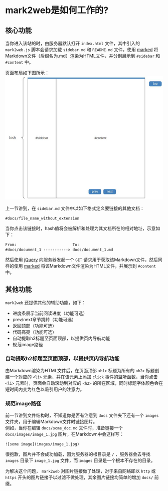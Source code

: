 # mark2web是如何工作的?  

## 核心功能
当你进入该站的时，由服务器默认打开 `index.html` 文件，其中引入的 `mark2web.js` 脚本会请求加载 `sidebar.md` 和 `README.md` 文件，使用 [marked][marked_github] 将Markdown文件（后缀名为.md）渲染为HTML文件，并分别展示到 `#sidebar` 和 `#content` 中。

页面布局如下图所示：
![layout](images/layout.jpg)

上一节讲到，在 `sidebar.md` 文件中以如下格式定义要链接的其他文档：

    #docs/file_name_without_extension

当你点击该链接时，hash值将会被解析和处理为其文档所在的相对地址，示意如下：

    From:                         To:
    #docs/document_1 -----------> docs/document_1.md

然后使用 [jQuery][jquery] 向服务器发起一个 `GET` 请求用于获取该Markdown文件，然后同样的使用 [marked][marked_github] 将该Markdown文件渲染为HTML文件，并展示到 `#content` 中。


## 其他功能
`mark2web` 还提供其他的辅助功能，如下：

- 进度条展示当前阅读进度（功能可选）
- prev/next章节跳转（功能可选）
- 返回顶部（功能可选）
- 代码高亮（功能可选）
- 自动提取h2标题至页面顶部，以提供页内导航功能
- 规范image路径

### 自动提取h2标题至页面顶部，以提供页内导航功能
由Markdown渲染为HTML文件后，在页面顶部 `<h1>` 标题为所有的 `<h2>` 标题创建一个对应的 `<li>` 元素，并在该元素上添加 `click` 事件的监听函数，当你点击 `<li>` 元素时，页面会自动滚动到对应的 `<h2>` 的所在区域，同时标题字体颜色会在短时间内变为红色以吸引用户的注意力。


### 规范image路径
前一节讲到文件结构时，不知道你是否有注意到 `docs` 文件夹下还有一个 `images` 文件夹，用于编辑Markdown文件时链接图片。  
例如，当你在编辑 `docs/some_doc.md` 文件时，准备链接一个 `docs/images/image_1.jpg` 图片，在Markdown中会这样写： 

    ![some image](images/image_1.jpg)

很抱歉，图片并不会成功加载，因为服务器的根目录是 `/` ，服务器会去寻找 `images` 目录下 `image_1.jpg` 文件，而 `images` 目录是一个根本不存在的目录。

为解决这个问题， `mark2web` 对图片链接做了处理，对于来自网络即以 `http` 或 `https` 开头的图片链接予以过滤不做处理，其余图片链接均简单的增加 `docs/` 前缀。

[marked_github]: https://github.com/chjj/marked
[jquery]:http://jquery.com/ 
